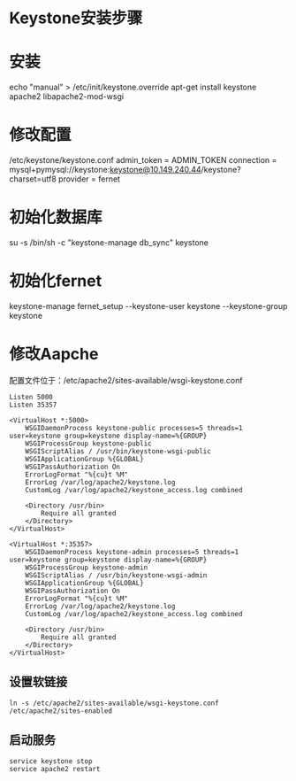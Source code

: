 # Keystone安装步骤

# 安装
echo "manual" > /etc/init/keystone.override
apt-get install keystone apache2 libapache2-mod-wsgi

# 修改配置
/etc/keystone/keystone.conf
admin_token = ADMIN_TOKEN
connection = mysql+pymysql://keystone:keystone@10.149.240.44/keystone?charset=utf8
provider = fernet

# 初始化数据库

su -s /bin/sh -c "keystone-manage db_sync" keystone

# 初始化fernet
keystone-manage fernet_setup --keystone-user keystone --keystone-group keystone

# 修改Aapche
配置文件位于：/etc/apache2/sites-available/wsgi-keystone.conf

```
Listen 5000
Listen 35357

<VirtualHost *:5000>
    WSGIDaemonProcess keystone-public processes=5 threads=1 user=keystone group=keystone display-name=%{GROUP}
    WSGIProcessGroup keystone-public
    WSGIScriptAlias / /usr/bin/keystone-wsgi-public
    WSGIApplicationGroup %{GLOBAL}
    WSGIPassAuthorization On
    ErrorLogFormat "%{cu}t %M"
    ErrorLog /var/log/apache2/keystone.log
    CustomLog /var/log/apache2/keystone_access.log combined

    <Directory /usr/bin>
        Require all granted
    </Directory>
</VirtualHost>

<VirtualHost *:35357>
    WSGIDaemonProcess keystone-admin processes=5 threads=1 user=keystone group=keystone display-name=%{GROUP}
    WSGIProcessGroup keystone-admin
    WSGIScriptAlias / /usr/bin/keystone-wsgi-admin
    WSGIApplicationGroup %{GLOBAL}
    WSGIPassAuthorization On
    ErrorLogFormat "%{cu}t %M"
    ErrorLog /var/log/apache2/keystone.log
    CustomLog /var/log/apache2/keystone_access.log combined

    <Directory /usr/bin>
        Require all granted
    </Directory>
</VirtualHost>
```

## 设置软链接
```
ln -s /etc/apache2/sites-available/wsgi-keystone.conf /etc/apache2/sites-enabled
```

## 启动服务

```
service keystone stop
service apache2 restart
```

